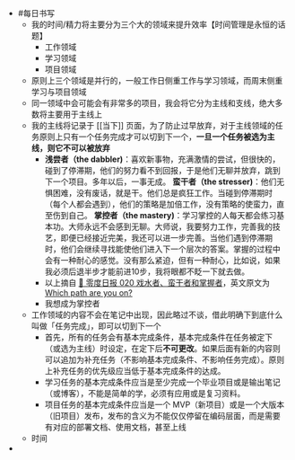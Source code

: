 - #每日书写
	- 我的时间/精力将主要分为三个大的领域来提升效率【时间管理是永恒的话题】
		- 工作领域
		- 学习领域
		- 项目领域
	- 原则上三个领域是并行的，一般工作日侧重工作与学习领域，而周末侧重学习与项目领域
	- 同一领域中会可能会有非常多的项目，我会将它分为主线和支线，绝大多数将主要用于主线上
	- 我的主线将记录于 [[当下]] 页面，为了防止过早放弃，对于主线领域的任务原则上只有一个任务完成才可以切到下一个，**一旦一个任务被选为主线，则它不可以被放弃**
		- **浅尝者（the dabbler)**：喜欢新事物，充满激情的尝试，但很快的，碰到了停滞期，他们的努力看不到回报，于是他们无聊并放弃，跳到下一个项目。多年以后，一事无成。
		  **蛮干者（the stresser)**：他们无惧困难，没有废话，就是干。他们总是疯狂工作。当碰到停滞期时（每个人都会遇到），他们的策略是加倍工作，没有策略的使蛮力，直至伤到自己。
		  **掌控者（the mastery)**：学习掌控的人每天都会练习基本功。大师永远不会感到无聊。大师说，我要努力工作，完善我的技艺，即便已经接近完美，我还可以进一步完善。当他们遇到停滞期时，他们会继续寻找能使他们进入下一个层次的答案。掌握的过程中会有一种耐心的感觉。没有那么紧迫，但有一种耐心，比如说，如果我必须后退半步才能前进10步，我将眼都不眨一下就去做。
		- 以上摘自 [🥤 零度日报 020 戏水者、蛮干者和掌握者](https://zerocoke.ck.page/posts/020)，英文原文为 [Which path are you on?](http://www.lorettahelson.com/which-path-are-you-on/)
		- 我想成为掌控者
	- 工作领域的内容不会在笔记中出现，因此略过不谈，借此明确下到底什么叫做「任务完成」，即可以切到下一个
		- 首先，所有的任务会有基本完成条件，基本完成条件在任务被定下（或选为主线）时设定，在定下后**不可更改**。如果后面有新的内容则可以追加为补充任务（不影响基本完成条件、不影响任务完成）。原则上补充任务的优先级应当低于基本完成条件的达成。
		- 学习任务的基本完成条件应当是至少完成一个毕业项目或是输出笔记（或博客），不能是简单的学，必须有应用或是复习资料。
		- 项目任务的基本完成条件应当是一个 MVP（新项目）或是一个大版本（旧项目）发布，发布的含义为不能仅仅停留在编码层面，而是需要有对应的部署文档、使用文档，甚至上线
	- 时间
-